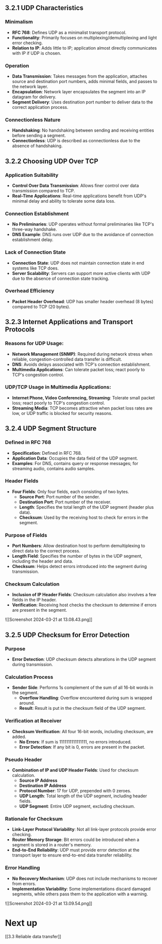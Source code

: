 ## 3.2.1 UDP Characteristics
### Minimalism
- **RFC 768**: Defines UDP as a minimalist transport protocol.
- **Functionality**: Primarily focuses on multiplexing/demultiplexing and light error checking.
- **Relation to IP**: Adds little to IP; application almost directly communicates with IP if UDP is chosen.
### Operation
- **Data Transmission**: Takes messages from the application, attaches source and destination port numbers, adds minimal fields, and passes to the network layer.
- **Encapsulation**: Network layer encapsulates the segment into an IP datagram for delivery.
- **Segment Delivery**: Uses destination port number to deliver data to the correct application process.
### Connectionless Nature
- **Handshaking**: No handshaking between sending and receiving entities before sending a segment.
- **Connectionless**: UDP is described as connectionless due to the absence of handshaking.
## 3.2.2 Choosing UDP Over TCP
### Application Suitability
- **Control Over Data Transmission**: Allows finer control over data transmission compared to TCP.
- **Real-Time Applications**: Real-time applications benefit from UDP's minimal delay and ability to tolerate some data loss.
### Connection Establishment
- **No Preliminaries**: UDP operates without formal preliminaries like TCP's three-way handshake.
- **DNS Example**: DNS runs over UDP due to the avoidance of connection establishment delay.
### Lack of Connection State
- **Connection State**: UDP does not maintain connection state in end systems like TCP does.
- **Server Scalability**: Servers can support more active clients with UDP due to the absence of connection state tracking.
### Overhead Efficiency
- **Packet Header Overhead**: UDP has smaller header overhead (8 bytes) compared to TCP (20 bytes).
## 3.2.3 Internet Applications and Transport Protocols
### Reasons for UDP Usage:
- **Network Management (SNMP)**: Required during network stress when reliable, congestion-controlled data transfer is difficult.
- **DNS**: Avoids delays associated with TCP's connection establishment.
- **Multimedia Applications**: Can tolerate packet loss; react poorly to TCP's congestion control.
### UDP/TCP Usage in Multimedia Applications:
- **Internet Phone, Video Conferencing, Streaming**: Tolerate small packet loss; react poorly to TCP's congestion control.
- **Streaming Media**: TCP becomes attractive when packet loss rates are low, or UDP traffic is blocked for security reasons.
## 3.2.4 UDP Segment Structure

### Defined in RFC 768
- **Specification**: Defined in RFC 768.
- **Application Data**: Occupies the data field of the UDP segment.
- **Examples**: For DNS, contains query or response messages; for streaming audio, contains audio samples.
### Header Fields
- **Four Fields**: Only four fields, each consisting of two bytes.
  - **Source Port**: Port number of the sender.
  - **Destination Port**: Port number of the receiver.
  - **Length**: Specifies the total length of the UDP segment (header plus data).
  - **Checksum**: Used by the receiving host to check for errors in the segment.
### Purpose of Fields
- **Port Numbers**: Allow destination host to perform demultiplexing to direct data to the correct process.
- **Length Field**: Specifies the number of bytes in the UDP segment, including the header and data.
- **Checksum**: Helps detect errors introduced into the segment during transmission.
### Checksum Calculation
- **Inclusion of IP Header Fields**: Checksum calculation also involves a few fields in the IP header.
- **Verification**: Receiving host checks the checksum to determine if errors are present in the segment.

![[Screenshot 2024-03-21 at 13.08.43.png]]

## 3.2.5 UDP Checksum for Error Detection

### Purpose
- **Error Detection**: UDP checksum detects alterations in the UDP segment during transmission.
### Calculation Process
- **Sender Side**: Performs 1s complement of the sum of all 16-bit words in the segment.
  - **Overflow Handling**: Overflow encountered during sum is wrapped around.
  - **Result**: Result is put in the checksum field of the UDP segment.
### Verification at Receiver
- **Checksum Verification**: All four 16-bit words, including checksum, are added.
  - **No Errors**: If sum is 1111111111111111, no errors introduced.
  - **Error Detection**: If any bit is 0, errors are present in the packet.
### Pseudo Header
- **Combination of IP and UDP Header Fields**: Used for checksum calculation.
  - **Source IP Address**
  - **Destination IP Address**
  - **Protocol Number**: 17 for UDP, prepended with 0 zeroes.
  - **UDP Length**: Total length of the UDP segment, including header fields.
  - **UDP Segment**: Entire UDP segment, excluding checksum.
### Rationale for Checksum
- **Link-Layer Protocol Variability**: Not all link-layer protocols provide error checking.
- **Router Memory Storage**: Bit errors could be introduced when a segment is stored in a router's memory.
- **End-to-End Reliability**: UDP must provide error detection at the transport layer to ensure end-to-end data transfer reliability.
### Error Handling
- **No Recovery Mechanism**: UDP does not include mechanisms to recover from errors.
- **Implementation Variability**: Some implementations discard damaged segments, while others pass them to the application with a warning.

![[Screenshot 2024-03-21 at 13.09.54.png]]

# Next up
[[3.3 Reliable data transfer]]